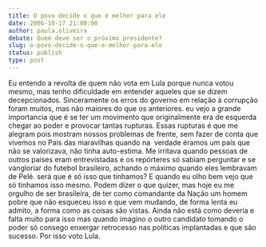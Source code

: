 ```yaml
---
title: O povo decide o que é melhor para ele
date: 2006-10-17 21:00:00
author: paula.oliveira
debate: Quem deve ser o próximo presidente?
slug: o-povo-decide-o-que-e-melhor-para-ele
status: publish 
type: post
---
```


Eu entendo a revolta de quem não vota em Lula porque nunca votou mesmo, mas tenho dificuldade em entender aqueles que se dizem decepcionados. Sinceramente os erros do governo em relação à corrupção foram muitos, mas não maiores do que os anteriores. eu vejo a grande importancia que é se ter um movimento que originalmente era de esquerda chegar ao poder e provocar tantas rupturas. Essas rupturas é que me alegram pois mostram nossos problemas de frente, sem fazer de conta que vivemos no Pais das maravilhas quando na  verdade éramos um país que não se valorizava, não tinha auto-estima. Me irritava quando pessoas de outros paises eram entrevistadas e os repórteres só sabiam perguntar e se vangloriar do futebol brasileiro, achando o máximo quando eles lembravam de Pelé. será que é só isso que tinhamos? E quando eu olho bem vejo que só tinhamos isso mesmo. Podem dizer o que quizer, mas hoje eu me orgulho de ser brasileira, de ter como comandante da Nação um homem pobre que não esqueceu isso e que vem mudando, de forma lenta eu admito, a forma como as coisas são vistas. Ainda não está como deveria e falta muito para isso mas quando imagino o outro candidato tomando o poder só consego enxergar retrocesso nas políticas implantadas e que são sucesso. Por isso voto Lula.
